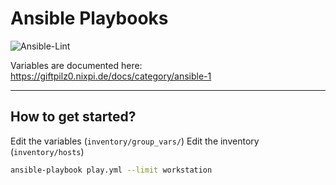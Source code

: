 # Ansible Playbooks

![Ansible-Lint](https://github.com/giftpilz0/ansible-playbook/actions/workflows/ci.yml/badge.svg)

Variables are documented here:
<https://giftpilz0.nixpi.de/docs/category/ansible-1>

______________________________________________________________________

## How to get started?

Edit the variables (`inventory/group_vars/`)
Edit the inventory (`inventory/hosts`)

```bash
ansible-playbook play.yml --limit workstation
```
